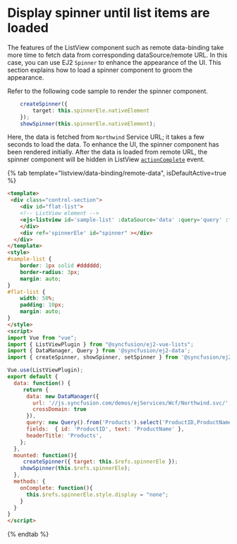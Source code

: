 # Display spinner until list items are loaded

The features of the ListView component such as remote data-binding take more time to fetch data from corresponding dataSource/remote URL. In this case, you can use EJ2 `Spinner` to enhance the appearance of the UI. This section explains how to load a spinner component to groom the appearance.

Refer to the following code sample to render the spinner component.

```typescript
    createSpinner({
        target: this.spinnerEle.nativeElement
    });
    showSpinner(this.spinnerEle.nativeElement);
```

Here, the data is fetched from `Northwind` Service URL; it takes a few seconds to load the data. To enhance the UI, the spinner component has been rendered initially. After the data is loaded from remote URL, the spinner component will be hidden in ListView [`actionComplete`](https://ej2.syncfusion.com/vue/documentation/api/list-view/#actioncomplete) event.

{% tab template="listview/data-binding/remote-data", isDefaultActive=true %}

```html
<template>
 <div class="control-section">
    <div id="flat-list">
    <!-- ListView element -->
    <ejs-listview id='sample-list' :dataSource='data' :query='query' :fields='fields' :headerTitle='headerTitle' showHeader='true' :actionComplete='onComplete'></ejs-listview>
    </div>
    <div ref='spinnerEle' id="spinner" ></div>
  </div>
</template>
<style>
#sample-list {
    border: 1px solid #dddddd;
    border-radius: 3px;
    margin: auto;
}
#flat-list {
    width: 50%;
    padding: 10px;
    margin: auto;
}
</style>
<script>
import Vue from "vue";
import { ListViewPlugin } from "@syncfusion/ej2-vue-lists";
import { DataManager, Query } from '@syncfusion/ej2-data';
import { createSpinner, showSpinner, setSpinner } from '@syncfusion/ej2-vue-popups';

Vue.use(ListViewPlugin);
export default {
  data: function() {
     return {
      data: new DataManager({
        url: '//js.syncfusion.com/demos/ejServices/Wcf/Northwind.svc/',
        crossDomain: true
      }),
      query: new Query().from('Products').select('ProductID,ProductName').take(10),
      fields:  { id: 'ProductID', text: 'ProductName' },
      headerTitle: 'Products',
    };
  },
  mounted: function(){
     createSpinner({ target: this.$refs.spinnerEle });
    showSpinner(this.$refs.spinnerEle);
  },
  methods: {
    onComplete: function(){
      this.$refs.spinnerEle.style.display = "none";
    }
  }
}
</script>
```

{% endtab %}

